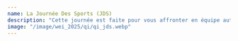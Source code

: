 ```yaml
---
name: La Journée Des Sports (JDS)
description: "Cette journée est faite pour vous affronter en équipe autour des nombreux sports disponibles à Centrale. Vous découvrirez la grande palette de sports disponibles pour votre choix de sport obligatoire mais aussi des clubs sportifs comme les CheerLions et le Club Pole pour pousser encore plus loin votre expérience !"
image: "/image/wei_2025/qi/qi_jds.webp"
---
```

